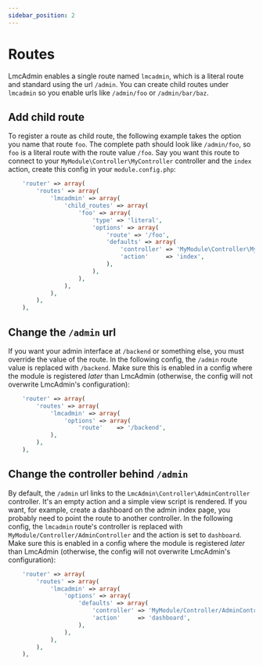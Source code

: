 ```yaml
---
sidebar_position: 2
---
```

# Routes
LmcAdmin enables a single route named `lmcadmin`, which is a literal route and standard using the url `/admin`. You can create child routes under `lmcadmin` so you enable urls like `/admin/foo` or `/admin/bar/baz`.

## Add child route
To register a route as child route, the following example takes the option you name that route `foo`. The complete path should look like `/admin/foo`, so `foo` is a literal route with the route value `/foo`. Say you want this route to connect to your `MyModule\Controller\MyController` controller and the `index` action, create this config in your `module.config.php`:

```php
    'router' => array(
        'routes' => array(
            'lmcadmin' => array(
                'child_routes' => array(
                    'foo' => array(
                        'type' => 'literal',
                        'options' => array(
                            'route' => '/foo',
                            'defaults' => array(
                                'controller' => 'MyModule\Controller\MyController',
                                'action'     => 'index',
                            ),
                        ),
                    ),
                ),
            ),
        ),
    ),
```

## Change the `/admin` url
If you want your admin interface at `/backend` or something else, you must override the value of the route. In the following config, the `/admin` route value is replaced with `/backend`. Make sure this is enabled in a config where the module is registered *later* than LmcAdmin (otherwise, the config will not overwrite LmcAdmin's configuration):

```php
    'router' => array(
        'routes' => array(
            'lmcadmin' => array(
                'options' => array(
                    'route'    => '/backend',
            ),
        ),
    ),
```

## Change the controller behind `/admin`
By default, the `/admin` url links to the `LmcAdmin\Controller\AdminController` controller. It's an empty action and a simple view script is rendered. If you want, for example, create a dashboard on the admin index page, you probably need to point the route to another controller. In the following config, the `lmcadmin` route's controller is replaced with `MyModule/Controller/AdminController` and the action is set to `dashboard`. Make sure this is enabled in a config where the module is registered *later* than LmcAdmin (otherwise, the config will not overwrite LmcAdmin's configuration):

```php
    'router' => array(
        'routes' => array(
            'lmcadmin' => array(
                'options' => array(
                    'defaults' => array(
                        'controller' => 'MyModule/Controller/AdminController',
                        'action'     => 'dashboard',
                    ),
                ),
            ),
        ),
    ),
```

